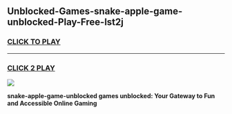 
## Unblocked-Games-snake-apple-game-unblocked-Play-Free-lst2j
<h3>
<a href="https://premium76.site?title=snake-apple-game-unblocked&ref=18A">CLICK TO PLAY</a></h3>
<hr>

<h3>
<a href="https://premium76.site?title=snake-apple-game-unblocked&ref=18A">CLICK 2 PLAY</a>
  
</h3>

<a href="https://premium76.site?title=snake-apple-game-unblocked&ref=18A"><img src="https://clearcache.store/games.png"></a>


**snake-apple-game-unblocked games unblocked: Your Gateway to Fun and Accessible Online Gaming**
